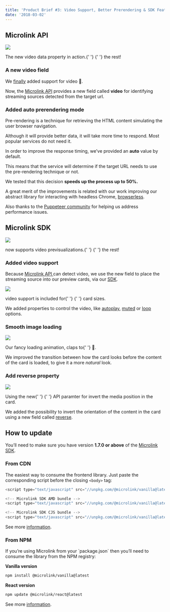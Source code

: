 ```yaml
---
title: 'Product Brief #3: Video Support, Better Prerendering & SDK Features'
date: '2018-03-02'
---
```


## Microlink API

![](https://i.imgur.com/o8cC1k4.png)

<Figcaption>
  The new video data property in action.{' '}
  <Link
    href='https://api.microlink.io/?url=https://www.amazon.com/dp/B06XCM9LJ4'
    children='Explore'
  />{' '}
  the rest!
</Figcaption>

### A new video field

We [finally](https://github.com/microlinkhq/metascraper/pull/56) added support for video 🎉.

Now, the [Microlink API](/docs/api/getting-started/overview) provides a new field called **video** for identifying streaming sources detected from the target url.

### Added auto prerendering mode

Pre-rendering is a technique for retrieving the HTML content simulating the user browser navigation.

Although it will provide better data, it will take more time to respond. Most popular services do not need it.

In order to improve the response timing, we’ve provided an **auto** value by default.

This means that the service will determine if the target URL needs to use the pre-rendering technique or not.

We tested that this decision **speeds up the process up to 50%.**

A great merit of the improvements is related with our work improving our abstract library for interacting with headless Chrome, [browserless](https://browserless.js.org).

Also thanks to the [Puppeteer community](https://github.com/GoogleChrome/puppeteer) for helping us address performance issues.

## Microlink SDK

![](https://i.imgur.com/MkuOzT9.gif)

<Figcaption>
  <Link href='/docs' children='Microlink SDK' /> now supports video
  previsualizations.{' '}
  <Link
    href='https://sdk-react.microlink.io/?selectedKind=Normal&selectedStory=with%20video%20media&full=0&addons=1&stories=1&panelRight=0&addonPanel=kadira%2Fjsx%2Fpanel'
    children='Explore'
  />{' '}
  the rest!
</Figcaption>

### Added video support

Because [Microlink API ](/docs/api/getting-started/overview)can detect video, we use the new field to place the streaming source into our preview cards, via our [SDK](/docs/sdk/getting-started/overview).

![](https://cdn-images-1.medium.com/max/1440/1*PWDop7s7KmmmvccVbULiyA.gif)

<Figcaption>
  video support is included for{' '}
  <Link
    href='/docs/sdk/parameters/size'
    children='normal or large'
  />{' '}
  card sizes.
</Figcaption>

We added properties to control the video, like [autoplay](/docs/sdk/parameters/media/auto-play), [muted](/docs/sdk/parameters/media/muted) or [loop](/docs/sdk/parameters/media/loop) options.

### Smooth image loading

![](https://cdn-images-1.medium.com/max/1440/1*FwTUJSw1Vn4g8eC5wzMCkQ.gif)

<Figcaption>
  Our fancy loading animation, claps to{' '}
  <Link href='https://x.com/breadadams' children='@breadadamas' /> 👏.
</Figcaption>

We improved the transition between how the card looks before the content of the card is loaded, to give it a more *natural* look.

### Add reverse property

![](https://i.imgur.com/qyPAMve.png)

<Figcaption>
  Using the new{' '}
  <Link
    href='/docs/sdk/parameters/direction'
    children='direction'
  />{' '}
  API paramter for invert the media position in the card.
</Figcaption>

We added the possibility to invert the orientation of the content in the card using a new field called [reverse](/docs/sdk/parameters/direction).

## How to update

You’ll need to make sure you have version **1.7.0 or above** of the [Microlink SDK](/docs).

### From CDN

The easiest way to consume the frontend library. Just paste the corresponding script before the closing `<body>` tag:

```js
<script type="text/javascript" src="//unpkg.com/@microlink/vanilla@latest/umd/microlink.min.js"></script>

<!-- Microlink SDK AMD bundle -->
<script type="text/javascript" src="//unpkg.com/@microlink/vanilla@latest/amd/microlink.min.js"></script>

<!-- Microlink SDK CJS bundle -->
<script type="text/javascript" src="//unpkg.com/@microlink/vanilla@latest/cjs/microlink.min.js"></script>`}</PreCode>
```

See more [information](/docs/sdk/integrations/vanilla).

### From NPM

If you’re using Microlink from your \`package.json\` then you’ll need to consume the library from the NPM registry:

**Vanilla version**

```bash
npm install @microlink/vanilla@latest
```

**React version**

```bash
npm update @microlink/react@latest
```

See more [information](/docs/sdk/integrations/react).
